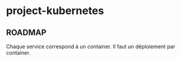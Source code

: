 # project-kubernetes

## ROADMAP 

Chaque service correspond à un container. Il faut un déploiement par container.

